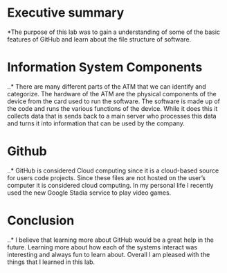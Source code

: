 # Executive summary 


*The purpose of this lab was to gain a understanding of some of the basic features of GitHub and learn about the file structure of software. 

# Information System Components

..* There are many different parts of the ATM that we can identify and categorize. The hardware of the ATM are the physical components of the device from the card used to run the software. The software is made up of the code and runs the various functions of the device. While it does this it collects data that is sends back to a main server who processes this data and turns it into information that can be used by the company. 

# Github


..* GitHub is considered Cloud computing since it is a cloud-based source for users code projects. Since these files are not hosted on the user’s computer it is considered cloud computing. In my personal life I recently used the new Google Stadia service to play video games. 

# Conclusion


..* I believe that learning more about GitHub would be a great help in the future. Learning more about how each of the systems interact was interesting and always fun to learn about. Overall I am pleased with the things that I learned in this lab. 
